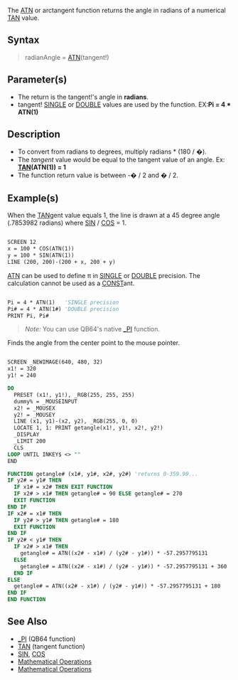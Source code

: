 The [ATN](ATN) or arctangent function returns the angle in radians of a numerical [TAN](TAN) value.

## Syntax

> radianAngle = [ATN](ATN)(tangent!)

## Parameter(s)

* The return is the tangent!'s angle in **radians**.
* tangent! [SINGLE](SINGLE) or [DOUBLE](DOUBLE) values are used by the function. EX:**Pi = 4 * ATN(1)**

## Description

* To convert from radians to degrees, multiply radians * (180 / �).
* The *tangent* value would be equal to the tangent value of an angle. Ex: **[TAN](TAN)(ATN(1)) = 1**
* The function return value is between -� / 2 and � / 2.

## Example(s)

When the [TAN](TAN)gent value equals 1, the line is drawn at a 45 degree angle (.7853982 radians) where [SIN](SIN) / [COS](COS) = 1.

```vb

SCREEN 12
x = 100 * COS(ATN(1))
y = 100 * SIN(ATN(1))
LINE (200, 200)-(200 + x, 200 + y) 

```

[ATN](ATN) can be used to define &pi; in [SINGLE](SINGLE) or [DOUBLE](DOUBLE) precision. The calculation cannot be used as a [CONST](CONST)ant.

```vb

Pi = 4 * ATN(1)   'SINGLE precision
Pi# = 4 * ATN(1#) 'DOUBLE precision
PRINT Pi, Pi# 

```

> *Note:* You can use QB64's native [_PI](_PI) function.

Finds the angle from the center point to the mouse pointer.

```vb

SCREEN _NEWIMAGE(640, 480, 32)
x1! = 320
y1! = 240

DO
  PRESET (x1!, y1!), _RGB(255, 255, 255)
  dummy% = _MOUSEINPUT
  x2! = _MOUSEX
  y2! = _MOUSEY
  LINE (x1, y1)-(x2, y2), _RGB(255, 0, 0)
  LOCATE 1, 1: PRINT getangle(x1!, y1!, x2!, y2!)
  _DISPLAY
  _LIMIT 200
  CLS
LOOP UNTIL INKEY$ <> ""
END

FUNCTION getangle# (x1#, y1#, x2#, y2#) 'returns 0-359.99...
IF y2# = y1# THEN
  IF x1# = x2# THEN EXIT FUNCTION
  IF x2# > x1# THEN getangle# = 90 ELSE getangle# = 270
  EXIT FUNCTION
END IF
IF x2# = x1# THEN
  IF y2# > y1# THEN getangle# = 180
  EXIT FUNCTION
END IF
IF y2# < y1# THEN
  IF x2# > x1# THEN
    getangle# = ATN((x2# - x1#) / (y2# - y1#)) * -57.2957795131
  ELSE
    getangle# = ATN((x2# - x1#) / (y2# - y1#)) * -57.2957795131 + 360
  END IF
ELSE
  getangle# = ATN((x2# - x1#) / (y2# - y1#)) * -57.2957795131 + 180
END IF
END FUNCTION 

```

## See Also

* [_PI](_PI) (QB64 function)
* [TAN](TAN) (tangent function)
* [SIN](SIN), [COS](COS)
* [Mathematical Operations](Mathematical-Operations)
* [Mathematical Operations](Mathematical-Operations)
